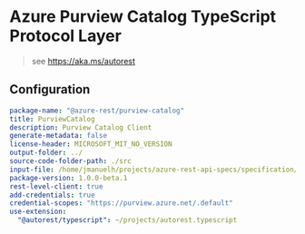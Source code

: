 # Azure Purview Catalog TypeScript Protocol Layer

> see https://aka.ms/autorest

## Configuration

```yaml
package-name: "@azure-rest/purview-catalog"
title: PurviewCatalog
description: Purview Catalog Client
generate-metadata: false
license-header: MICROSOFT_MIT_NO_VERSION
output-folder: ../
source-code-folder-path: ./src
input-file: /home/jmanuelh/projects/azure-rest-api-specs/specification/purview/data-plane/Azure.Purview.Catalog/preview/2020-12-01-preview/purviewcatalog.json
package-version: 1.0.0-beta.1
rest-level-client: true
add-credentials: true
credential-scopes: "https://purview.azure.net/.default"
use-extension:
  "@autorest/typescript": ~/projects/autorest.typescript
```
